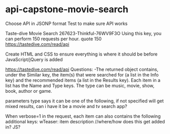 # api-capstone-movie-search
Choose API in JSONP format
Test to make sure API works

Taste-dive Movie Search
267623-Thinkful-76WV9F3O
Using this key, you can perform 150 requests per hour.
quote 150
https://tastedive.com/read/api


Create HTML and CSS to ensure everything is where it should be before JavaScript/jQuery is added

https://tastedive.com/read/api
Questions:
-The returned object contains, under the Similar key, the item(s) that were searched for (a list in the Info key) and the recommended items (a list in the Results key). Each item in a list has the Name and Type keys. The type can be music, movie, show, book, author or game.

parameters type says it can be one of the following, if not specified will get mixed results, can i have it be a movie and tv search app?

When verbose=1 in the request, each item can also contains the following additional keys:
wTeaser: item description  //where/how does this get added in? JS?
